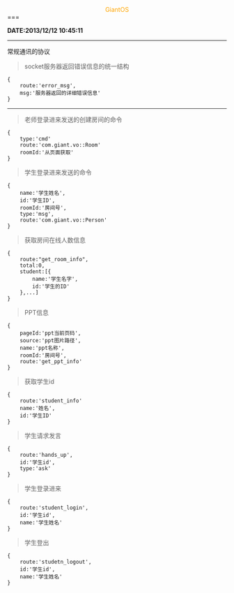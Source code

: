 <center><font color="orange">GiantOS</font></center>  
===

**DATE:2013/12/12 10:45:11**


----------

常规通讯的协议 
>socket服务器返回错误信息的统一结构

	{
		route:'error_msg',
		msg:'服务器返回的详细错误信息'
	}


----------


>老师登录进来发送的创建房间的命令

	{
		type:'cmd'
		route:'com.giant.vo::Room'
		roomId:'从页面获取'
	}

>学生登录进来发送的命令  

	{
		name:'学生姓名',
		id:'学生ID',
		roomId:'房间号',
		type:'msg',
		route:'com.giant.vo::Person'
	}


>获取房间在线人数信息 
	
	{
		route:"get_room_info",
		total:0,
		student:[{
			name:'学生名字',
			id:'学生的ID'
		},...]
	}

>PPT信息

	{
		pageId:'ppt当前页码',
		source:'ppt图片路径',
		name:'ppt名称',
		roomId:'房间号',
		route:'get_ppt_info'
	}

>获取学生id

	{
		route:'student_info'
		name:'姓名',
		id:'学生ID'
	}

>学生请求发言

	{
		route:'hands_up',
		id:'学生id',
		type:'ask'
	}

>学生登录进来

	{
		route:'student_login',
		id:'学生id',
		name:'学生姓名'
	}

>学生登出

	{
		route:'studetn_logout',
		id:'学生id',
		name:'学生姓名'
	}